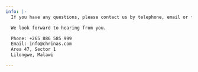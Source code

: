 ```yaml
---
info: |-
  If you have any questions, please contact us by telephone, email or fill the form below and we'll get back to you as soon as possible.

  We look forward to hearing from you.

  Phone: +265 886 585 999
  Email: info@chrinas.com
  Area 47, Sector 1
  Lilongwe, Malawi

---
```

